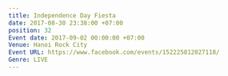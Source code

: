 ```yaml
---
title: Independence Day Fiesta
date: 2017-08-30 23:38:00 +07:00
position: 32
Event date: 2017-09-02 00:00:00 +07:00
Venue: Hanoi Rock City
Event URL: https://www.facebook.com/events/152225812027118/
Genre: LIVE
---
```


